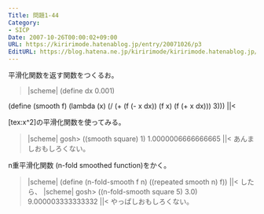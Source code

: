 ```yaml
---
Title: 問題1-44
Category:
- SICP
Date: 2007-10-26T00:00:02+09:00
URL: https://kiririmode.hatenablog.jp/entry/20071026/p3
EditURL: https://blog.hatena.ne.jp/kiririmode/kiririmode.hatenablog.jp/atom/entry/8454420450078216427
---
```



平滑化関数を返す関数をつくるお。

>|scheme|
(define dx 0.001)

(define (smooth f)
  (lambda (x)
    (/ (+ (f (- x dx))
	  (f x)
	  (f (+ x dx)))
       3)))
||<

[tex:x^2]の平滑化関数を使ってみる。
>|scheme|
gosh> ((smooth square) 1)
1.0000006666666665
||<
あんましおもしろくない。

n重平滑化関数 (n-fold smoothed function)をかく。
>|scheme|
(define (n-fold-smooth f n)
  ((repeated smooth n) f))
||<
したら、
>|scheme|
gosh> ((n-fold-smooth square 5) 3.0)
9.000003333333332
||<
やっぱしおもしろくない。
